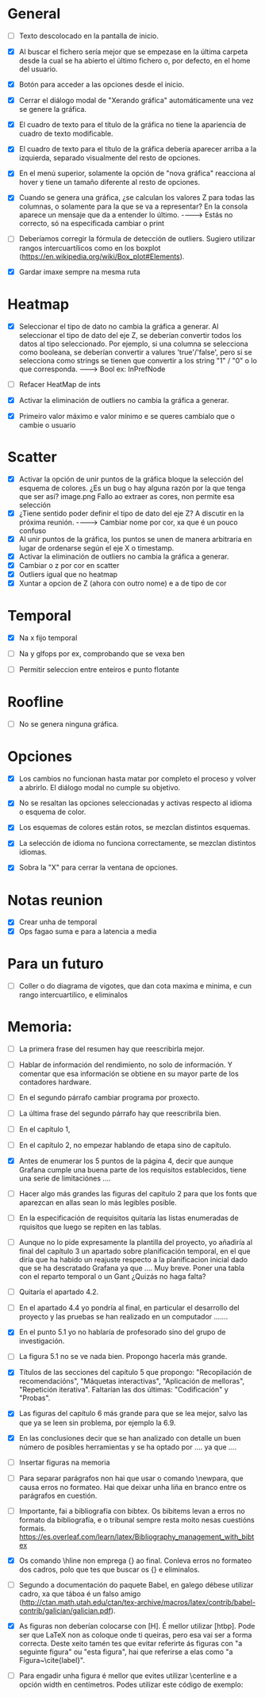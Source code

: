 # General

- [ ] Texto descolocado en la pantalla de inicio.
- [x] Al buscar el fichero sería mejor que se empezase en la última carpeta desde la cual se ha abierto el último fichero o, por defecto, en el home del usuario.
- [x] Botón para acceder a las opciones desde el inicio.
- [x] Cerrar el diálogo modal de "Xerando gráfica" automáticamente una vez se genere la gráfica.
- [x] El cuadro de texto para el título de la gráfica no tiene la apariencia de cuadro de texto modificable.
- [x] El cuadro de texto para el título de la gráfica debería aparecer arriba a la izquierda, separado visualmente del resto de opciones.
- [x] En el menú superior, solamente la opción de "nova gráfica" reacciona al hover y tiene un tamaño diferente al resto de opciones.
- [x] Cuando se genera una gráfica, ¿se calculan los valores Z para todas las columnas, o solamente para la que se va a representar? En la consola aparece un mensaje que da a entender lo último. ----> Estás no correcto, só na especificada cambiar o print
- [ ] Deberíamos corregir la fórmula de detección de outliers. Sugiero utilizar rangos intercuartílicos como en los boxplot (<https://en.wikipedia.org/wiki/Box_plot#Elements>).
- [x] Gardar imaxe sempre na mesma ruta


# Heatmap

- [x] Seleccionar el tipo de dato no cambia la gráfica a generar. Al seleccionar el tipo de dato del eje Z, se deberían convertir todos los datos al tipo seleccionado. Por ejemplo, si una columna se selecciona como booleana, se deberían convertir a valures 'true'/'false', pero si se selecciona como strings se tienen que convertir a los string "1" / "0" o lo que corresponda. ---> Bool ex: InPrefNode
- [ ] Refacer HeatMap de ints
- [x] Activar la eliminación de outliers no cambia la gráfica a generar.
- [x] Primeiro valor máximo e valor mínimo e se queres cambialo que o cambie o usuario


# Scatter

- [x] Activar la opción de unir puntos de la gráfica bloque la selección del esquema de colores. ¿Es un bug o hay alguna razón por la que tenga que ser así? image.png Fallo ao extraer as cores, non permite esa selección
- [x] ¿Tiene sentido poder definir el tipo de dato del eje Z? A discutir en la próxima reunión.  ----> Cambiar nome por cor, xa que é un pouco confuso
- [x] Al unir puntos de la gráfica, los puntos se unen de manera arbitraria en lugar de ordenarse según el eje X o timestamp.
- [x] Activar la eliminación de outliers no cambia la gráfica a generar.
- [x] Cambiar o z por cor en scatter
- [x] Outliers igual que no heatmap
- [x] Xuntar a opcion de Z (ahora con outro nome) e a de tipo de cor

# Temporal
- [x] Na x fijo temporal
- [ ] Na y glfops por ex, comprobando que se vexa ben
- [ ] Permitir seleccion entre enteiros e punto flotante


# Roofline

- [ ] No se genera ninguna gráfica.


# Opciones

- [x] Los cambios no funcionan hasta matar por completo el proceso y volver a abrirlo. El diálogo modal no cumple su objetivo.
- [x] No se resaltan las opciones seleccionadas y activas respecto al idioma o esquema de color.
- [x] Los esquemas de colores están rotos, se mezclan distintos esquemas.
- [x] La selección de idioma no funciona correctamente, se mezclan distintos idiomas.
- [x] Sobra la "X" para cerrar la ventana de opciones.


# Notas reunion

- [x] Crear unha de temporal
- [x] Ops fagao suma e para a latencia a media

# Para un futuro
- [ ] Coller o do diagrama de vigotes, que dan cota maxima e minima, e cun rango intercuartilico, e eliminalos



# Memoria:
- [ ] La primera frase del resumen hay que reescribirla mejor.

- [ ] Hablar de información del rendimiento, no solo de información. Y comentar que esa información se obtiene en su mayor parte de los contadores hardware.

- [ ] En el segundo párrafo cambiar programa por proxecto.

- [ ] La última frase del segundo párrafo hay que reescribrila bien.

- [ ] En el capítulo 1,

- [ ] En el capítulo 2, no empezar hablando de etapa sino de capítulo.

- [x] Antes de enumerar los 5 puntos de la página 4, decir que aunque Grafana cumple una buena parte de los requisitos establecidos, tiene una serie de limitaciónes ....

- [ ] Hacer algo más grandes las figuras del capítulo 2 para que los fonts que aparezcan en allas sean lo más legibles posible.

- [ ] En la especificación de requisitos quitaría las listas enumeradas de rquisitos que luego se repiten en las tablas.

- [ ] Aunque no lo pide expresamente la plantilla del proyecto, yo añadiría al final del capítulo 3 un apartado sobre planificación temporal, en el que diría que ha habido un reajuste respecto a la planificacion inicial dado que se ha descratado Grafana ya que .... Muy breve. Poner una tabla con el reparto temporal o un Gant ¿Quizás no haga falta?

- [ ] Quitaría el apartado 4.2.

- [ ] En el apartado 4.4 yo pondría al final, en particular el desarrollo del proyecto y las pruebas se han realizado en un computador .......

- [x] En el punto 5.1 yo no hablaría de profesorado sino del grupo de investigación.

- [ ] La figura 5.1 no se ve nada bien. Propongo hacerla más grande.

- [x] Títulos de las secciones del capítulo 5 que propongo: "Recopilación de recomendacións", "Máquetas interactivas", "Aplicación de melloras", "Repetición iterativa". Faltarían las dos últimas: "Codificación" y "Probas".

- [x] Las figuras del capítulo 6 más grande para que se lea mejor, salvo las que ya se leen sin problema, por ejemplo la 6.9.

- [x] En las conclusiones decir que se han analizado con detalle un buen número de posibles herramientas y se ha optado por .... ya que  ....
  
- [ ] Insertar figuras na memoria
- [ ] Para separar parágrafos non hai que usar o comando \newpara, que causa erros no formateo. Hai que deixar unha liña en branco entre os parágrafos en cuestión.
- [ ] Importante, fai a bibliografía con bibtex. Os bibitems levan a erros no formato da bibliografía, e o tribunal sempre resta moito nesas cuestións formais. https://es.overleaf.com/learn/latex/Bibliography_management_with_bibtex 
- [x] Os comando \hline non emprega {} ao final. Conleva erros no formateo dos cadros, polo que tes que buscar os {} e eliminalos.
- [ ] Segundo a documentación do paquete Babel, en galego débese utilizar cadro, xa que táboa é un falso amigo (http://ctan.math.utah.edu/ctan/tex-archive/macros/latex/contrib/babel-contrib/galician/galician.pdf). 
- [x] As figuras non deberían colocarse con [H]. É mellor utilizar [htbp]. Pode ser que LaTeX non as coloque onde ti queiras, pero esa vai ser a forma correcta. Deste xeito tamén tes que evitar referirte ás figuras con "a seguinte figura" ou "esta figura", hai que referirse a elas como "a Figura~\cite{label}".
- [ ] Para engadir unha figura é mellor que evites utilizar \centerline e a opción width en centímetros. Podes utilizar este código de exemplo:

